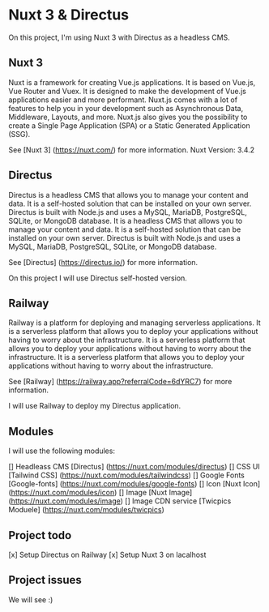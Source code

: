 # Nuxt 3 & Directus

On this project, I'm using Nuxt 3 with Directus as a headless CMS.

## Nuxt 3

Nuxt is a framework for creating Vue.js applications. It is based on Vue.js, Vue Router and Vuex. It is designed to make the development of Vue.js applications easier and more performant. Nuxt.js comes with a lot of features to help you in your development such as Asynchronous Data, Middleware, Layouts, and more. Nuxt.js also gives you the possibility to create a Single Page Application (SPA) or a Static Generated Application (SSG).

See [Nuxt 3] (https://nuxt.com/) for more information.
Nuxt Version: 3.4.2

## Directus

Directus is a headless CMS that allows you to manage your content and data. It is a self-hosted solution that can be installed on your own server. Directus is built with Node.js and uses a MySQL, MariaDB, PostgreSQL, SQLite, or MongoDB database. It is a headless CMS that allows you to manage your content and data. It is a self-hosted solution that can be installed on your own server. Directus is built with Node.js and uses a MySQL, MariaDB, PostgreSQL, SQLite, or MongoDB database.

See [Directus] (https://directus.io/) for more information.

On this project I will use Directus self-hosted version.

## Railway

Railway is a platform for deploying and managing serverless applications. It is a serverless platform that allows you to deploy your applications without having to worry about the infrastructure. It is a serverless platform that allows you to deploy your applications without having to worry about the infrastructure. It is a serverless platform that allows you to deploy your applications without having to worry about the infrastructure.

See [Railway] (https://railway.app?referralCode=6dYRC7) for more information.

I will use Railway to deploy my Directus application.

## Modules

I will use the following modules:

[] Headleass CMS [Directus] (https://nuxt.com/modules/directus)
[] CSS UI [Tailwind CSS] (https://nuxt.com/modules/tailwindcss)
[] Google Fonts [Google-fonts] (https://nuxt.com/modules/google-fonts)
[] Icon [Nuxt Icon] (https://nuxt.com/modules/icon)
[] Image [Nuxt Image] (https://nuxt.com/modules/image)
[] Image CDN service [Twicpics Moduele] (https://nuxt.com/modules/twicpics)

## Project todo

[x] Setup Directus on Railway
[x] Setup Nuxt 3 on lacalhost

## Project issues

We will see :)
